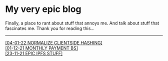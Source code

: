 # My very epic blog

Finally, a place to rant about stuff that annoys me. And talk about stuff that fascinates me. Thank you for reading this…

------

<div class="holder">
<a href="/posts/normalize_clientside_hashing.md" style="display: block;"><div class="post-link">[04-01-22 NORMALIZE CLIENTSIDE HASHING]</div></a>
<a href="/posts/monthly_payment_bs.md" style="display: block;"><div class="post-link">[01-12-21 MONTHLY PAYMENT BS]</div></a>
<a href="/posts/epic_ipfs_stuff.md" style="display: block;"><div class="post-link">[23-11-21 EPIC IPFS STUFF]</div></a>
</div>
